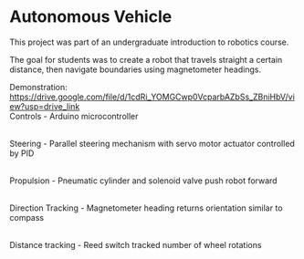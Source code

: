 # Autonomous Vehicle
This project was part of an undergraduate introduction to robotics course.

The goal for students was to create a robot that travels straight a certain distance, then navigate boundaries using magnetometer headings.

Demonstration:
https://drive.google.com/file/d/1cdRi_YOMGCwp0VcparbAZbSs_ZBniHbV/view?usp=drive_link
<br />
Controls - Arduino microcontroller <br /><br />

Steering - Parallel steering mechanism with servo motor actuator controlled by PID <br /><br />

Propulsion - Pneumatic cylinder and solenoid valve push robot forward <br /><br />

Direction Tracking - Magnetometer heading returns orientation similar to compass <br /><br />

Distance tracking - Reed switch tracked number of wheel rotations
